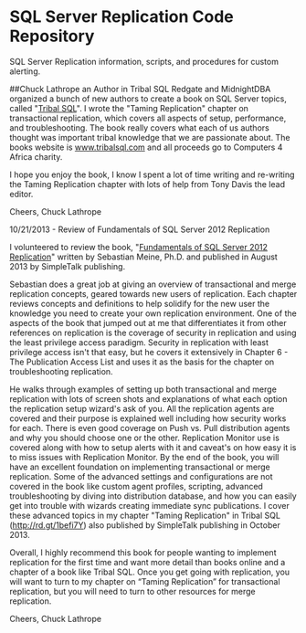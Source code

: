 # SQL Server Replication Code Repository
SQL Server Replication information, scripts, and procedures for custom alerting.

##Chuck Lathrope an Author in Tribal SQL
Redgate and MidnightDBA organized a bunch of new authors to create a book on SQL Server topics, called "<a href="http://www.amazon.com/Tribal-SQL-Tony-Davis/dp/1906434808/" target="_blank">Tribal SQL</a>". I wrote the "Taming Replication" chapter on transactional replication, which covers all aspects of setup, performance, and troubleshooting. The book really covers what each of us authors thought was important tribal knowledge that we are passionate about. The books website is <a href="http://www.tribalsql.com" target="_blank">www.tribalsql.com</a> and all proceeds go to Computers 4 Africa charity.

I hope you enjoy the book, I know I spent a lot of time writing and re-writing the Taming Replication chapter with lots of help from Tony Davis the lead editor.

Cheers,
Chuck Lathrope

10/21/2013 - Review of Fundamentals of SQL Server 2012 Replication

I volunteered to review the book, "<a href="http://rd.gt/1befofV" target="_blank">Fundamentals of SQL Server 2012 Replication</a>" written by Sebastian Meine, Ph.D. and published in August 2013 by SimpleTalk publishing.

Sebastian does a great job at giving an overview of transactional and merge replication concepts, geared towards new users of replication. Each chapter reviews concepts and definitions to help solidify for the new user the knowledge you need to create your own replication environment. One of the aspects of the book that jumped out at me that differentiates it from other references on replication is the coverage of security in replication and using the least privilege access paradigm. Security in replication with least privilege access isn't that easy, but he covers it extensively in Chapter 6 - The Publication Access List and uses it as the basis for the chapter on troubleshooting replication.

He walks through examples of setting up both transactional and merge replication with lots of screen shots and explanations of what each option the replication setup wizard's ask of you. All the replication agents are covered and their purpose is explained well including how security works for each. There is even good coverage on Push vs. Pull distribution agents and why you should choose one or the other. Replication Monitor use is covered along with how to setup alerts with it and caveat's on how easy it is to miss issues with Replication Monitor. By the end of the book, you will have an excellent foundation on implementing transactional or merge replication. Some of the advanced settings and configurations are not covered in the book like custom agent profiles, scripting, advanced troubleshooting by diving into distribution database, and how you can easily get into trouble with wizards creating immediate sync publications. I cover these advanced topics in my chapter "Taming Replication" in Tribal SQL <span>(<a href="http://rd.gt/1befi7Y" target="_blank">http://rd.gt/1befi7Y</a>) </span>also published by SimpleTalk publishing in October 2013.

Overall, I highly recommend this book for people wanting to implement replication for the first time and want more detail than books online and a chapter of a book like Tribal SQL. Once you get going with replication, you will want to turn to my chapter on &ldquo;Taming Replication&rdquo; for transactional replication, but you will need to turn to other resources for merge replication.

Cheers,
Chuck Lathrope
	
